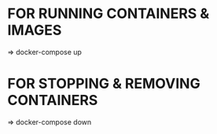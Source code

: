 # FOR RUNNING CONTAINERS & IMAGES

=> docker-compose up

# FOR STOPPING & REMOVING CONTAINERS

=> docker-compose down
